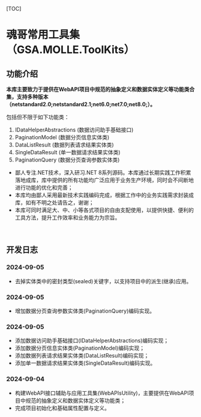 [TOC]

# 魂哥常用工具集（GSA.MOLLE.ToolKits）

## 功能介绍

**本库主要致力于提供在WebAPI项目中规范的抽象定义和数据实体定义等功能类合集，支持多种版本（netstandard2.0;netstandard2.1;net6.0;net7.0;net8.0;）。**

包括但不限于如下功能类：
1. IDataHelperAbstractions (数据访问助手基础接口)
1. PaginationModel (数据分页信息实体类)
1. DataListResult (数据列表请求结果实体类)
1. SingleDataResult (单一数据请求结果实体类)
1. PaginationQuery (数据分页查询参数实体类)

- 鄙人专注.NET技术，深入研习.NET 8系列源码。本库通过长期实践工作积累落地成库，库中提供的所有功能均广泛应用于业务生产环境，同时会不间断地进行功能的优化和完善；
- 本库均由鄙人采用最新技术实践编码完成，根据工作中的业务实践需求封装成库，如有不明之处请告之，谢谢；
- 本库可同时满足大、中、小等各式项目的自由支配使用，以提供快捷、便利的工具方法，提升工作效率和业务能力为宗旨。

<br>

## 开发日志

### 2024-09-05
- 去掉实体类中的密封类型(sealed)关键字，以支持项目中的派生(继承)应用。

### 2024-09-05
- 增加数据分页查询参数实体类(PaginationQuery)编码实现。

### 2024-09-05
- 添加数据访问助手基础接口(IDataHelperAbstractions)编码实现；
- 添加数据分页信息实体类(PaginationModel)编码实现；
- 添加数据列表请求结果实体类(DataListResult)编码实现；
- 添加单一数据请求结果实体类(SingleDataResult)编码实现。

### 2024-09-04
- 构建WebAPI接口辅助与应用工具集(WebAPIsUtility)，主要提供在WebAPI项目中规范的抽象定义和数据实体定义等功能类；
- 完成项目初始化和基础属性配置与定义。
